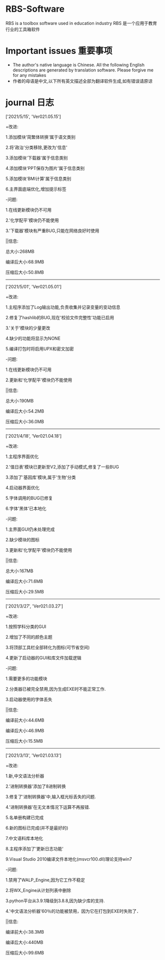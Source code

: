 # RBS-Software
RBS is a toolbox software used in education industry
RBS 是一个应用于教育行业的工具箱软件

# Important issues 重要事项
- The author's native language is Chinese. All the following English descriptions are generated by translation software. Please forgive me for any mistakes
- 作者的母语是中文,以下所有英文描述全部为翻译软件生成,如有错误请原谅
# journal 日志
['2021/5/15', 'Ver021.05.15']

+改进:

1.添加模块'简繁体转换'属于语文类别

2.将'政治'分类移除,更改为'信息'

3.添加模块'下载器'属于信息类别

4.添加模块'PPT保存为图片'属于信息类别

5.添加模块'BMI计算'属于信息类别

6.主界面底端优化,增加提示标签

-问题:

1.在线更新模块仍不可用

2.'化学配平'模块仍不能使用

3.'下载器'模块有严重BUG,只能在网络良好时使用

||信息:

总大小:268MB

编译后大小:68.9MB

压缩后大小:50.8MB

-------------------------------------------------
['2021/5/01', 'Ver021.05.01']

+改进:

1.主程序添加了Log输出功能,负责收集并记录变量的变动信息

2.修复了hashlib的BUG,现在'校验文件完整性'功能已启用

3.'关于'模块的少量更改

4.缺少的功能将显示为NONE

5.编译打包时将启用UPX和密文加密

-问题:

1.在线更新模块仍不可用

2.更新和'化学配平'模块仍不能使用

||信息:

总大小:190MB

编译后大小:54.2MB

压缩后大小:36.0MB

-------------------------------------------------
['2021/4/18', 'Ver021.04.18']

+改进:

1.主程序界面优化

2.'值日表'模块已更新至V2,添加了手动模式,修复了一些BUG

3.添加了'基因库'模块,属于'生物'分类

4.启动器界面优化

5.字体调用的BUG已修复

6.字体'黑体'已本地化

-问题:

1.主界面GUI仍未处理完成

2.缺少模块的图标

3.更新和'化学配平'模块仍不能使用

||信息:

总大小:167MB

编译后大小:71.6MB

压缩后大小:29.5MB

-------------------------------------------------
['2021/3/27', 'Ver021.03.27']

+改进:

1.按照学科分类的GUI

2.增加了不同的颜色主题

3.将顶部工具栏全部转化为图标(可节省空间)

4.更新了启动器的GUI和库文件加载逻辑

-问题:

1.需要更多的功能模块

2.分类器已被完全禁用,因为生成EXE时不能正常工作.

3.启动器使用的字体丢失

||信息:

编译前大小:44.6MB

编译后大小:46.9MB

压缩后大小:15.5MB

-------------------------------------------------
['2021/3/13', 'Ver021.03.13']

+改进:

1.新,中文语法分析器

2.'进制转换器'添加了8进制转换

3.修复了'进制转换器'中,输入框光标丢失的问题.

4.'进制转换器'在无文本情况下运算不再报错.

5.名单册构建已完成

6.新的图标已完成(并不是最好的)

7.中文语料库本地化

8.主程序添加了'更新日志功能'

9.Visual Studio 2010编译文件本地化(msvcr100.dll)理论支持win7

-问题:

1.禁用了WALP_Engine,因为它工作不稳定

2.将WX_Engine从计划列表中删除

3.python平台从3.9.1降级到3.8.8,因为缺少库的支持.

4.'中文语法分析器'60％的功能被禁用，因为它在打包到EXE时失败了．

||信息:

编译前大小:38.3MB

编译后大小:440MB

压缩后大小:99.6MB
